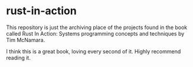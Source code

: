 # rust-in-action

This repository is just the archiving place of the projects found in the book called Rust In Action: Systems programming concepts and techniques by Tim McNamara.

I think this is a great book, loving every second of it. Highly recommend reading it.
